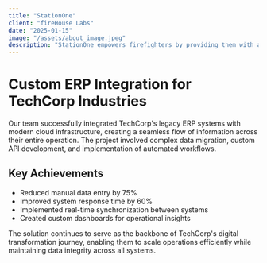 ```yaml
---
title: "StationOne"
client: "fireHouse Labs"
date: "2025-01-15"
image: "/assets/about_image.jpeg"
description: "StationOne empowers firefighters by providing them with a digital platform that enhances their efficiency, safety, organisation, and access to information."
---
```


# Custom ERP Integration for TechCorp Industries

Our team successfully integrated TechCorp's legacy ERP systems with modern cloud infrastructure, creating a seamless flow of information across their entire operation. The project involved complex data migration, custom API development, and implementation of automated workflows.

## Key Achievements

- Reduced manual data entry by 75%
- Improved system response time by 60%
- Implemented real-time synchronization between systems
- Created custom dashboards for operational insights

The solution continues to serve as the backbone of TechCorp's digital transformation journey, enabling them to scale operations efficiently while maintaining data integrity across all systems.
